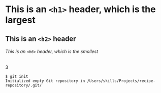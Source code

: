 # This is an `<h1>` header, which is the largest
## This is an `<h2>` header
###### This is an `<h6>` header, which is the smallest
3
```
$ git init
Initialized empty Git repository in /Users/skills/Projects/recipe-repository/.git/
```
